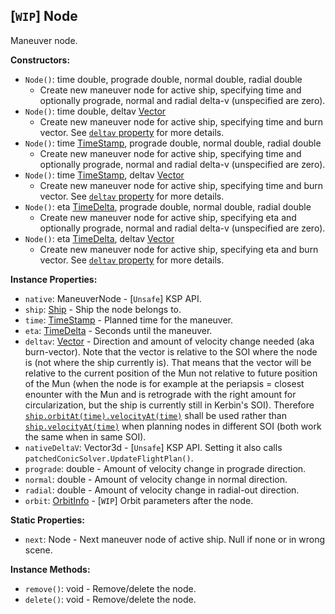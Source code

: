 ## \[`WIP`\] Node

Maneuver node.


**Constructors:**
- `Node()`: time double, prograde double, normal double, radial double
  - Create new maneuver node for active ship, specifying time and optionally prograde, normal and radial delta-v (unspecified are zero).
- `Node()`: time double, deltav [Vector](Vector.md)
  - Create new maneuver node for active ship, specifying time and burn vector. See [`deltav` property](#deltav) for more details.
- `Node()`: time [TimeStamp](TimeStamp.md), prograde double, normal double, radial double
  - Create new maneuver node for active ship, specifying time and optionally prograde, normal and radial delta-v (unspecified are zero).
- `Node()`: time [TimeStamp](TimeStamp.md), deltav [Vector](Vector.md)
  - Create new maneuver node for active ship, specifying time and burn vector. See [`deltav` property](#deltav) for more details.
- `Node()`: eta [TimeDelta](TimeDelta.md), prograde double, normal double, radial double
  - Create new maneuver node for active ship, specifying eta and optionally prograde, normal and radial delta-v (unspecified are zero).
- `Node()`: eta [TimeDelta](TimeDelta.md), deltav [Vector](Vector.md)
  - Create new maneuver node for active ship, specifying eta and burn vector. See [`deltav` property](#deltav) for more details.

**Instance Properties:**
- `native`: ManeuverNode - \[`Unsafe`\] KSP API.
- `ship`: [Ship](Ship.md) - Ship the node belongs to.
- `time`: [TimeStamp](TimeStamp.md) - Planned time for the maneuver.
- `eta`: [TimeDelta](TimeDelta.md) - Seconds until the maneuver.
- `deltav`: [Vector](Vector.md) - Direction and amount of velocity change needed (aka burn-vector). Note that the vector is relative to the SOI where the node is (not where the ship currently is). That means that the vector will be relative to the current position of the Mun not relative to future position of the Mun (when the node is for example  at the periapsis = closest enounter with the Mun and is retrograde with the right amount for circularization, but the ship is currently still in Kerbin's SOI). Therefore [`ship.orbitAt(time).velocityAt(time)`](Ship.md#orbitAt) shall be used rather than [`ship.velocityAt(time)`](Ship.md#velocityAt) when planning nodes in different SOI (both work the same when in same SOI).
- `nativeDeltaV`: Vector3d - \[`Unsafe`\] KSP API. Setting it also calls `patchedConicSolver.UpdateFlightPlan()`.
- `prograde`: double - Amount of velocity change in prograde direction.
- `normal`: double - Amount of velocity change in normal direction.
- `radial`: double - Amount of velocity change in radial-out direction.
- `orbit`: [OrbitInfo](OrbitInfo.md) - \[`WIP`\] Orbit parameters after the node.

**Static Properties:**
- `next`: Node - Next maneuver node of active ship. Null if none or in wrong scene.

**Instance Methods:**
- `remove()`: void - Remove/delete the node.
- `delete()`: void - Remove/delete the node.
